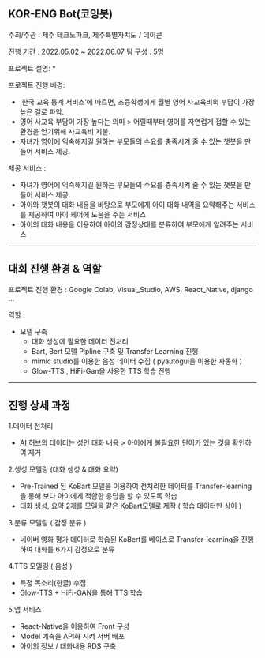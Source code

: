 ## KOR-ENG Bot(코잉봇)

주최/주관 : 제주 테크노파크, 제주특별자치도 / 데이콘

진행 기간 : 2022.05.02 ~ 2022.06.07
팀 구성  : 5명

프로젝트 설명:
  * 
  
프로젝트 진행 배경:
  * ‘한국 교육 통계 서비스’에 따르면, 초등학생에게 월별 영어 사교육비의 부담이 가장 높은 걸로 파악.
  * 영어 사교육 부담이 가장 높다는 의미 > 어릴때부터 영어를 자연럽게 접할 수 있는 환경을 얻기위해 사교육비 지불.
  * 자녀가 영어에 익숙해지길 원하는 부모들의 수요를 충족시켜 줄 수 있는 챗봇을 만들어 서비스 제공.
  
제공 서비스 :
  * 자녀가 영어에 익숙해지길 원하는 부모들의 수요를 충족시켜 줄 수 있는 챗봇을 만들어 서비스 제공.
  * 아이와 챗봇의 대화 내용을 바탕으로 부모에게 아이 대화 내역을 요약해주는 서비스를 제공하여 아이 케어에 도움을 주는 서비스
  * 아이의 대화 내용을 이용하여 아이의 감정상태를 분류하여 부모에게 알려주는 서비스
 * * *
 ## 대회 진행 환경 & 역할
 프로젝트 진행 환경 : Google Colab, Visual_Studio, AWS, React_Native, django ...
 
 역할 :
  * 모델 구축
    * 대화 생성에 필요한 데이터 전처리
    * Bart, Bert 모델 Pipline 구축 및 Transfer Learning 진행
    * mimic studio를 이용한 음성 데이터 수집 ( pyautogui을 이용한 자동화 )
    * Glow-TTS , HiFi-Gan을 사용한 TTS 학습 진행
* * *
## 진행 상세 과정
1.데이터 전처리
  * AI 허브의 데이터는 성인 대화 내용 > 아이에게 불필요한 단어가 있는 것을 확인하여 제거
  
2.생성 모델링 (대화 생성 & 대화 요약)
  * Pre-Trained 된 KoBart 모델을 이용하여 전처리한 데이터를 Transfer-learning을 통해 보다 아이에게 적합한 응답을 할 수 있도록 학습 
  * 대화 생성, 요약 2개를 모델을 같은 KoBart모델로 제작 ( 학습 데이터만 상이 )

3.분류 모델링 ( 감정 분류 )
  * 네이버 영화 평가 데이터로 학습된 KoBert를 베이스로 Transfer-learning을 진행하여 대화를 6가지 감정으로 분류
  
4.TTS 모델링 ( 음성 ) 
  * 특정 목소리(한글) 수집
  * Glow-TTS + HiFi-GAN을 통해 TTS 학습
  
5.앱 서비스
  * React-Native을 이용하여 Front 구성
  * Model 예측을 API화 시켜 서버 배포
  * 아이의 정보 / 대화내용 RDS 구축

